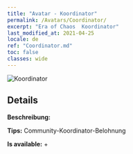 ```yaml
---
title: "Avatar - Koordinator"
permalink: /Avatars/Coordinator/
excerpt: "Era of Chaos  Koordinator"
last_modified_at: 2021-04-25
locale: de
ref: "Coordinator.md"
toc: false
classes: wide
---
```

 ![Koordinator](/images/a/avatarFrame_15.png)

## Details

 **Beschreibung:**  

 **Tips:** Community-Koordinator-Belohnung 

 **Is available:**  + 

